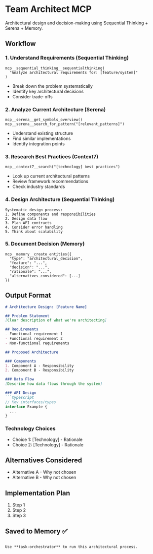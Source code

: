 # Team Architect MCP

Architectural design and decision-making using Sequential Thinking + Serena + Memory.

## Workflow

### 1. Understand Requirements (Sequential Thinking)
```
mcp__sequential_thinking__sequentialthinking(
  "Analyze architectural requirements for: [feature/system]"
)
```
- Break down the problem systematically
- Identify key architectural decisions
- Consider trade-offs

### 2. Analyze Current Architecture (Serena)
```
mcp__serena__get_symbols_overview()
mcp__serena__search_for_pattern("[relevant_patterns]")
```
- Understand existing structure
- Find similar implementations
- Identify integration points

### 3. Research Best Practices (Context7)
```
mcp__context7__search("[technology] best practices")
```
- Look up current architectural patterns
- Review framework recommendations
- Check industry standards

### 4. Design Architecture (Sequential Thinking)
```
Systematic design process:
1. Define components and responsibilities
2. Design data flow
3. Plan API contracts
4. Consider error handling
5. Think about scalability
```

### 5. Document Decision (Memory)
```
mcp__memory__create_entities({
  "type": "architectural_decision",
  "feature": "...",
  "decision": "...",
  "rationale": "...",
  "alternatives_considered": [...]
})
```

## Output Format

```markdown
# Architecture Design: [Feature Name]

## Problem Statement
[Clear description of what we're architecting]

## Requirements
- Functional requirement 1
- Functional requirement 2
- Non-functional requirements

## Proposed Architecture

### Components
1. Component A - Responsibility
2. Component B - Responsibility

### Data Flow
[Describe how data flows through the system]

### API Design
```typescript
// Key interfaces/types
interface Example {
  ...
}
```

### Technology Choices
- Choice 1: [Technology] - Rationale
- Choice 2: [Technology] - Rationale

## Alternatives Considered
- Alternative A - Why not chosen
- Alternative B - Why not chosen

## Implementation Plan
1. Step 1
2. Step 2
3. Step 3

## Saved to Memory ✅
```

Use **task-orchestrator** to run this architectural process.
